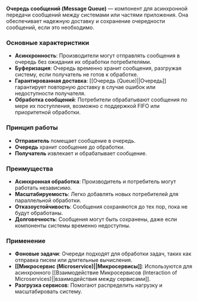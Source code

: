 **Очередь сообщений (Message Queue)** — компонент для асинхронной передачи сообщений между системами или частями приложения. Она обеспечивает надежную доставку и сохранение очередности сообщений, если это необходимо.


### Основные характеристики

- **Асинхронность**: Производители могут отправлять сообщения в очередь без ожидания их обработки потребителями.
- **Буферизация**: Очередь временно хранит сообщения, разгружая систему, если получатель не готов к обработке.
- **Гарантированная доставка**: [[Очередь (Queue)||Очередь]] гарантирует повторную доставку в случае ошибок или недоступности получателя.
- **Обработка сообщений**: Потребители обрабатывают сообщения по мере их поступления, возможно с поддержкой FIFO или приоритетной обработки.


### Принцип работы

- **Отправитель** помещает сообщение в очередь.
- **Очередь** хранит сообщение до обработки.
- **Получатель** извлекает и обрабатывает сообщение.


### Преимущества

- **Асинхронная обработка**: Производитель и потребитель могут работать независимо.
- **Масштабируемость**: Легко добавлять новых потребителей для параллельной обработки.
- **Отказоустойчивость**: Сообщения сохраняются до тех пор, пока не будут обработаны.
- **Долговечность**: Сообщения могут быть сохранены, даже если компоненты системы временно недоступны.


### Применение

- **Фоновые задачи**: Очереди подходят для обработки задач, таких как отправка писем или длительные вычисления.
- **[[Микросервис (Microservice)||Микросервисы]]**: Используются для асинхронного [[Взаимодействие Микросервисов (Interaction of Microservices)||взаимодействия между сервисами]].
- **Разгрузка сервисов**: Помогают распределить нагрузку и масштабировать систему.